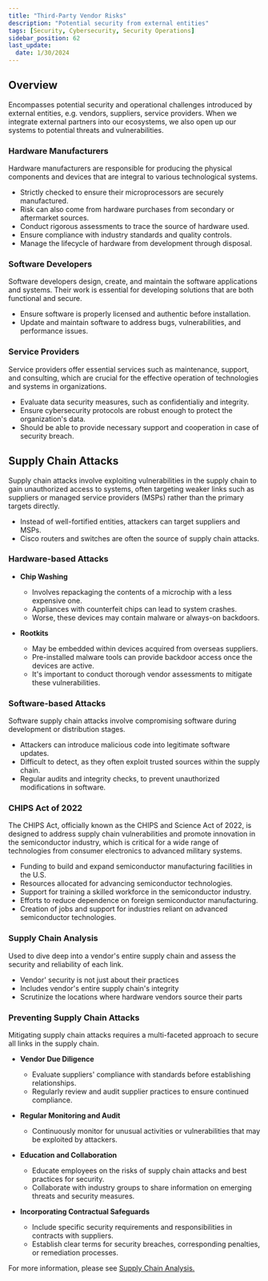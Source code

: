 ```yaml
---
title: "Third-Party Vendor Risks"
description: "Potential security from external entities"
tags: [Security, Cybersecurity, Security Operations]
sidebar_position: 62
last_update:
  date: 1/30/2024
---
```





## Overview

Encompasses potential security and operational challenges introduced by external entities, e.g. vendors, suppliers, service providers. When we integrate external partners into our ecosystems, we also open up our systems to potential threats and vulnerabilities.

### Hardware Manufacturers

Hardware manufacturers are responsible for producing the physical components and devices that are integral to various technological systems. 

- Strictly checked to ensure their microprocessors are securely manufactured.
- Risk can also come from hardware purchases from secondary or aftermarket sources.
- Conduct rigorous assessments to trace the source of hardware used.
- Ensure compliance with industry standards and quality controls.
- Manage the lifecycle of hardware from development through disposal.

### Software Developers

Software developers design, create, and maintain the software applications and systems. Their work is essential for developing solutions that are both functional and secure.

- Ensure software is properly licensed and authentic before installation.
- Update and maintain software to address bugs, vulnerabilities, and performance issues.

### Service Providers

Service providers offer essential services such as maintenance, support, and consulting, which are crucial for the effective operation of technologies and systems in organizations.

- Evaluate data security measures, such as confidentialiy and integrity.
- Ensure cybersecurity protocols are robust enough to protect the organization's data.
- Should be able to provide necessary support and cooperation in case of security breach.

## Supply Chain Attacks

Supply chain attacks involve exploiting vulnerabilities in the supply chain to gain unauthorized access to systems, often targeting weaker links such as suppliers or managed service providers (MSPs) rather than the primary targets directly.

- Instead of well-fortified entities, attackers can target suppliers and MSPs.
- Cisco routers and switches are often the source of supply chain attacks.

### Hardware-based Attacks

- **Chip Washing**

  - Involves repackaging the contents of a microchip with a less expensive one.
  - Appliances with counterfeit chips can lead to system crashes.
  - Worse, these devices may contain malware or always-on backdoors.

- **Rootkits**

  - May be embedded within devices acquired from overseas suppliers.
  - Pre-installed malware tools can provide backdoor access once the devices are active.
  - It's important to conduct thorough vendor assessments to mitigate these vulnerabilities.

### Software-based Attacks

Software supply chain attacks involve compromising software during development or distribution stages.

- Attackers can introduce malicious code into legitimate software updates.
- Difficult to detect, as they often exploit trusted sources within the supply chain.
- Regular audits and integrity checks, to prevent unauthorized modifications in software.

### CHIPS Act of 2022 

The CHIPS Act, officially known as the CHIPS and Science Act of 2022, is designed to address supply chain vulnerabilities and promote innovation in the semiconductor industry, which is critical for a wide range of technologies from consumer electronics to advanced military systems.

- Funding to build and expand semiconductor manufacturing facilities in the U.S.
- Resources allocated for advancing semiconductor technologies.
- Support for training a skilled workforce in the semiconductor industry.
- Efforts to reduce dependence on foreign semiconductor manufacturing.
- Creation of jobs and support for industries reliant on advanced semiconductor technologies.

### Supply Chain Analysis 

Used to dive deep into a vendor's entire supply chain and assess the security and reliability of each link.

- Vendor' security is not just about their practices 
- Includes vendor's entire supply chain's integrity
- Scrutinize the locations where hardware vendors source their parts


### Preventing Supply Chain Attacks 

Mitigating supply chain attacks requires a multi-faceted approach to secure all links in the supply chain. 

- **Vendor Due Diligence**
  - Evaluate suppliers' compliance with standards before establishing relationships.
  - Regularly review and audit supplier practices to ensure continued compliance.

- **Regular Monitoring and Audit**
  - Continuously monitor for unusual activities or vulnerabilities that may be exploited by attackers.

- **Education and Collaboration**
  - Educate employees on the risks of supply chain attacks and best practices for security.
  - Collaborate with industry groups to share information on emerging threats and security measures.

- **Incorporating Contractual Safeguards**
  - Include specific security requirements and responsibilities in contracts with suppliers.
  - Establish clear terms for security breaches, corresponding penalties, or remediation processes.

For more information, please see [Supply Chain Analysis.](/docs/007-Cybersecurity/001-Security-and-Risk-Management/060-Vendor-Assessment.md#supply-chain-analysis)
